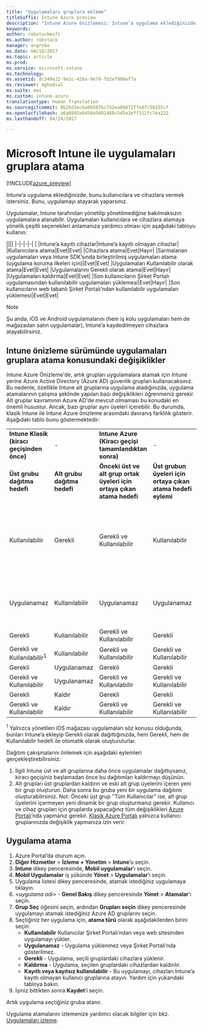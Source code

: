 ```yaml
---
title: "Uygulamaları gruplara ekleme"
titleSuffix: Intune Azure preview
description: "Intune Azure önizlemesi: Intune’a uygulama eklediğinizde, bu uygulamayı kullanıcı veya cihaz gruplarına atamak istersiniz."
keywords: 
author: robstackmsft
ms.author: robstack
manager: angrobe
ms.date: 04/18/2017
ms.topic: article
ms.prod: 
ms.service: microsoft-intune
ms.technology: 
ms.assetid: dc349e22-9e1c-42ba-9e70-fb2ef980ef7a
ms.reviewer: mghadial
ms.suite: ems
ms.custom: intune-azure
translationtype: Human Translation
ms.sourcegitcommit: 8b2bd3ecba0b597bc742ea08872ffe8fc58155cf
ms.openlocfilehash: a6a6992ab450a5601468c5d5e3eff112fc7ea222
ms.lasthandoff: 04/24/2017

---
```


# <a name="how-to-assign-apps-to-groups-with-microsoft-intune"></a>Microsoft Intune ile uygulamaları gruplara atama

[!INCLUDE[azure_preview](../includes/azure_preview.md)]

Intune’a uygulama eklediğinizde, bunu kullanıcılara ve cihazlara vermek istersiniz. Bunu, uygulamayı atayarak yaparsınız.

Uygulamalar, Intune tarafından yönetilip yönetilmediğine bakılmaksızın uygulamalara atanabilir. Uygulamaları kullanıcılara ve cihazlara atamaya yönelik çeşitli seçenekleri anlamanıza yardımcı olması için aşağıdaki tabloyu kullanın:

||||
|-|-|-|-|
|&nbsp;|Intune’a kayıtlı cihazlar|Intune’a kayıtlı olmayan cihazlar|
|Kullanıcılara atama|Evet|Evet|
|Cihazlara atama|Evet|Hayır|
|Sarmalanan uygulamaları veya Intune SDK’sında birleştirilmiş uygulamaları atama (uygulama koruma ilkeleri için)|Evet|Evet|
|Uygulamaları Kullanılabilir olarak atama|Evet|Evet|
|Uygulamalarını Gerekli olarak atama|Evet|Hayır|
|Uygulamaları kaldırma|Evet|Evet|
|Son kullanıcıların Şirket Portalı uygulamasından kullanılabilir uygulamaları yüklemesi|Evet|Hayır|
|Son kullanıcıların web tabanlı Şirket Portalı’ndan kullanılabilir uygulamaları yüklemesi|Evet|Evet|

> [!NOTE]
> Şu anda, iOS ve Android uygulamalarını (hem iş kolu uygulamaları hem de mağazadan satın uygulamalar), Intune’a kaydedilmeyen cihazlara atayabilirsiniz.

## <a name="changes-to-how-you-assign-apps-to-groups-in-the-intune-preview"></a>Intune önizleme sürümünde uygulamaları gruplara atama konusundaki değişiklikler

Intune Azure Önizleme'de, artık grupları uygulamalara atamak için Intune yerine Azure Active Directory (Azure AD) güvenlik grupları kullanacaksınız. Bu nedenle, özellikle Intune alt gruplarına uygulama atadığınızda, uygulama atamalarının çalışma şeklinde yapılan bazı değişiklikleri öğrenmeniz gerekir.
Alt gruplar kavramının Azure AD'de mevcut olmaması bu konudaki en önemli husustur. Ancak, bazı gruplar aynı üyeleri içerebilir. Bu durumda, klasik Intune ile Intune Azure önizleme arasındaki davranış farklılık gösterir. Aşağıdaki tablo bunu göstermektedir:

||||||
|-|-|-|-|-|
|**Intune Klasik (kiracı geçişinden önce)**|-|**Intune Azure (Kiracı geçişi tamamlandıktan sonra)**|-|**Daha fazla bilgi**|
|**Üst grubu dağıtma hedefi**|**Alt grubu dağıtma hedefi**|**Önceki üst ve alt grup ortak üyeleri için ortaya çıkan atama hedefi**|**Üst grubun üyeleri için ortaya çıkan atama hedefi eylemi**|-|    
|Kullanılabilir|Gerekli|Gerekli ve Kullanılabilir|Kullanılabilir|Gerekli ve Kullanılabilir, gerekli olarak atanan uygulamaların Şirket Portalı uygulamasında da görülebildiği anlamına gelir.
|Uygulanamaz|Kullanılabilir|Uygulanamaz|Uygulanamaz|Geçici çözüm: 'Uygulanamaz' dağıtım hedefini Intune üst grubundan kaldırın.
|Gerekli|Kullanılabilir|Gerekli ve Kullanılabilir|Gerekli|-|
|Gerekli ve Kullanılabilir<sup>1</sup>|Kullanılabilir|Gerekli ve Kullanılabilir|Gerekli ve Kullanılabilir|-|    
|Gerekli|Uygulanamaz|Gerekli|Gerekli|-|    
|Gerekli ve Kullanılabilir|Uygulanamaz|Gerekli ve Kullanılabilir|Gerekli ve Kullanılabilir|-|    
|Gerekli|Kaldır|Gerekli|Gerekli|-|    
|Gerekli ve Kullanılabilir|Kaldır|Gerekli ve Kullanılabilir|Gerekli ve Kullanılabilir|-|
<sup>1</sup> Yalnızca yönetilen iOS mağazası uygulamaları söz konusu olduğunda, bunları Intune’a ekleyip Gerekli olarak dağıttığınızda, hem Gerekli, hem de Kullanılabilir hedefi ile otomatik olarak oluşturulurlar.

Dağıtım çakışmalarını önlemek için aşağıdaki eylemleri gerçekleştirebilirsiniz:

1.    İlgili Intune üst ve alt gruplarına daha önce uygulamalar dağıttıysanız, kiracı geçişiniz başlamadan önce bu dağıtımları kaldırmayı düşünün.
2.    Alt grupları üst gruplardan kaldırın ve eski alt grup üyelerini içeren yeni bir grup oluşturun. Daha sonra bu gruba yeni bir uygulama dağıtımı oluşturabilirsiniz.
Not: Önceki üst grup "Tüm Kullanıcılar" ise, alt grup üyelerini içermeyen yeni dinamik bir grup oluşturmanız gerekir.
Kullanıcı ve cihaz grupları için gruplarda yapacağınız tüm değişiklikleri [Azure Portalı](https://portal.azure.com/)’nda yapmanız gerekir. [Klasik Azure Portalı](https://manage.windowsazure.com/) yalnızca kullanıcı gruplarınızda değişiklik yapmanıza izin verir.


## <a name="how-to-assign-an-app"></a>Uygulama atama

1. Azure Portal’da oturum açın.
2. **Diğer Hizmetler** > **İzleme + Yönetim** > **Intune**’u seçin.
3. **Intune** dikey penceresinde, **Mobil uygulamalar**’ı seçin.
1. **Mobil Uygulamalar** iş yükünde **Yönet** > **Uygulamalar**’ı seçin.
2. Uygulama listesi dikey penceresinde, atamak istediğiniz uygulamaya tıklayın.
3. <*uygulama adı*> - **Genel Bakış** dikey penceresinde **Yönet** > **Atamalar**’ı seçin.
4. **Grup Seç** öğesini seçin, ardından **Grupları seçin** dikey penceresinde uygulamayı atamak istediğiniz Azure AD gruplarını seçin.
5. Seçtiğiniz her uygulama için, **atama türü** olarak aşağıdakilerden birini seçin:
    - **Kullanılabilir** Kullanıcılar Şirket Portalı’ndan veya web sitesinden uygulamayı yükler.
    - **Uygulanamaz** - Uygulama yüklenmez veya Şirket Portalı’nda gösterilmez.
    - **Gerekli** - Uygulama, seçili gruplardaki cihazlara yüklenir.
    - **Kaldırma** - Uygulama, seçilen gruplardaki cihazlardan kaldırılır.
    - **Kayıtlı veya kayıtsız kullanılabilir** - Bu uygulamayı, cihazları Intune’a kayıtlı olmayan kullanıcı gruplarına atayın. Yardım için yukarıdaki tabloya bakın.
6. İşiniz bittikten sonra **Kaydet**’i seçin.

Artık uygulama seçtiğiniz gruba atanır.

Uygulama atamalarını izlemenize yardımcı olacak bilgiler için bkz. [Uygulamaları izleme](monitor-apps.md).

